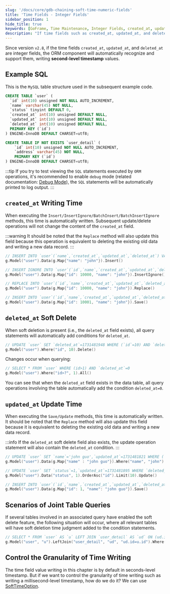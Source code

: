 ```yaml
---
slug: '/docs/core/gdb-chaining-soft-time-numeric-fields'
title: 'Time Fields - Integer Fields'
sidebar_position: 1
hide_title: true
keywords: [GoFrame, Time Maintenance, Integer Fields, created_at, updated_at, deleted_at, Soft Delete, ORM Component, Insert, Update]
description: "If time fields such as created_at, updated_at, and deleted_at are integer fields, GoFrame's ORM component will automatically recognize and write second-level timestamps. During insertion, created_at is automatically updated, but updates and deletions do not change created_at. The Replace method will update all time fields. In the case of soft deletion, all queries automatically include the condition deleted_at=0."
---
```


Since version `v2.8`, if the time fields `created_at`, `updated_at`, and `deleted_at` are integer fields, the ORM component will automatically recognize and support them, writing **second-level timestamp** values.

## Example SQL

This is the `MySQL` table structure used in the subsequent example code.

```sql
CREATE TABLE `user` (
  `id` int(10) unsigned NOT NULL AUTO_INCREMENT,
  `name` varchar(45) NOT NULL,
  `status` tinyint DEFAULT 0,
  `created_at` int(10) unsigned DEFAULT NULL,
  `updated_at` int(10) unsigned DEFAULT NULL,
  `deleted_at` int(10) unsigned DEFAULT NULL,
  PRIMARY KEY (`id`)
) ENGINE=InnoDB DEFAULT CHARSET=utf8;

CREATE TABLE IF NOT EXISTS `user_detail` (
    `id` int(10) unsigned NOT NULL AUTO_INCREMENT,
    `address` varchar(45) NOT NULL,
    PRIMARY KEY (`id`)
) ENGINE=InnoDB DEFAULT CHARSET=utf8;
```

:::tip
If you try to test viewing the `SQL` statements executed by `ORM` operations, it's recommended to enable `debug` mode (related documentation: [Debug Mode](../../ORM高级特性/ORM高级特性-调试模式.md)), the `SQL` statements will be automatically printed to log output.
:::

## `created_at` Writing Time

When executing the `Insert/InsertIgnore/BatchInsert/BatchInsertIgnore` methods, this time is automatically written. Subsequent update/delete operations will not change the content of the `created_at` field.

:::warning
It should be noted that the `Replace` method will also update this field because this operation is equivalent to deleting the existing old data and writing a new data record.
:::
```go
// INSERT INTO `user`(`name`,`created_at`,`updated_at`,`deleted_at`) VALUES('john',1731481488,1731481488,0)
g.Model("user").Data(g.Map{"name": "john"}).Insert()

// INSERT IGNORE INTO `user`(`id`,`name`,`created_at`,`updated_at`,`deleted_at`) VALUES(10000,'john',1731481518,1731481518,0) 
g.Model("user").Data(g.Map{"id": 10000, "name": "john"}).InsertIgnore()

// REPLACE INTO `user`(`id`,`name`,`created_at`,`updated_at`,`deleted_at`) VALUES(10000,'john',1731481747,1731481747,0)
g.Model("user").Data(g.Map{"id": 10000, "name": "john"}).Replace()

// INSERT INTO `user`(`id`,`name`,`created_at`,`updated_at`,`deleted_at`) VALUES(10001,'john',1731481766,1731481766,0) ON DUPLICATE KEY UPDATE `id`=VALUES(`id`),`name`=VALUES(`name`),`updated_at`=VALUES(`updated_at`),`deleted_at`=VALUES(`deleted_at`)
g.Model("user").Data(g.Map{"id": 10001, "name": "john"}).Save()
```

## `deleted_at` Soft Delete

When soft deletion is present (i.e., the `deleted_at` field exists), all query statements will automatically add conditions for `deleted_at`.

```go
// UPDATE `user` SET `deleted_at`=1731481948 WHERE (`id`=10) AND `deleted_at`=0
g.Model("user").Where("id", 10).Delete()
```

Changes occur when querying:

```go
// SELECT * FROM `user` WHERE (id>1) AND `deleted_at`=0
g.Model("user").Where("id>?", 1).All()
```

You can see that when the `deleted_at` field exists in the data table, all query operations involving the table automatically add the condition `deleted_at=0`.

## `updated_at` Update Time

When executing the `Save/Update` methods, this time is automatically written. It should be noted that the `Replace` method will also update this field because it is equivalent to deleting the existing old data and writing a new data record.

:::info
If the `deleted_at` soft delete field also exists, the update operation statement will also contain the `deleted_at` condition.
:::
```go
// UPDATE `user` SET `name`='john guo',`updated_at`=1731481821 WHERE (`name`='john') AND `deleted_at`=0
g.Model("user").Data(g.Map{"name" : "john guo"}).Where("name", "john").Update()

// UPDATE `user` SET `status`=1,`updated_at`=1731481895 WHERE `deleted_at`=0 ORDER BY `id` ASC LIMIT 10
g.Model("user").Data("status", 1).OrderAsc("id").Limit(10).Update()

// INSERT INTO `user`(`id`,`name`,`created_at`,`updated_at`,`deleted_at`) VALUES(1,'john guo',1731481915,1731481915,0) ON DUPLICATE KEY UPDATE `id`=VALUES(`id`),`name`=VALUES(`name`),`updated_at`=VALUES(`updated_at`),`deleted_at`=VALUES(`deleted_at`)
g.Model("user").Data(g.Map{"id": 1, "name": "john guo"}).Save()
```

## Scenarios of Joint Table Queries

If several tables involved in an associated query have enabled the soft delete feature, the following situation will occur, where all relevant tables will have soft deletion time judgment added to the condition statements.

```go
// SELECT * FROM `user` AS `u` LEFT JOIN `user_detail` AS `ud` ON (ud.id=u.id) WHERE (`u`.`id`=10) AND `u`.`deleted_at`=0 LIMIT 1
g.Model("user", "u").LeftJoin("user_detail", "ud", "ud.id=u.id").Where("u.id", 10).One()
```

## Control the Granularity of Time Writing

The time field value writing in this chapter is by default in seconds-level timestamp. But if we want to control the granularity of time writing such as writing a millisecond-level timestamp, how do we do it? We can use [SoftTimeOption](./时间维护-SoftTimeOption.md).